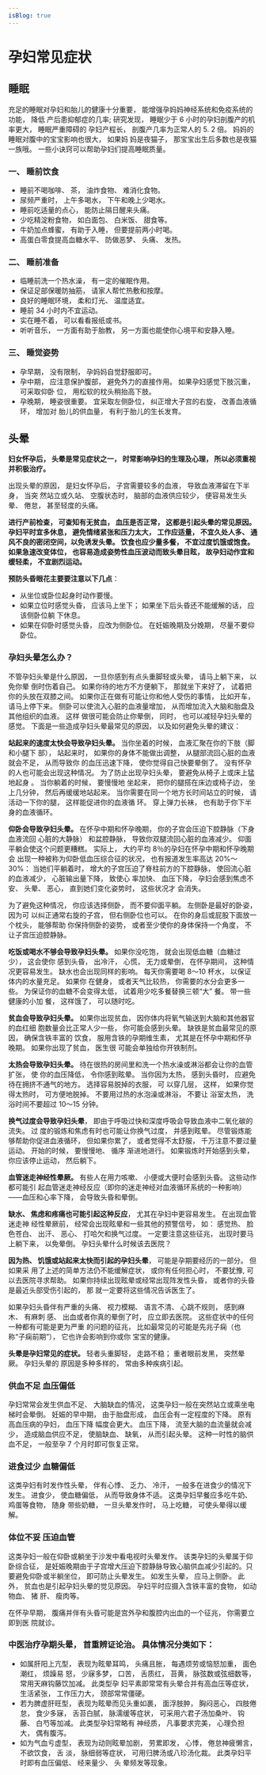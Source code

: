 ```yaml
---
isBlog: true
---
```


# 孕妇常见症状

## 睡眠
充足的睡眠对孕妇和胎儿的健康十分重要， 能增强孕妈妈神经系统和免疫系统的功能， 降低
产后患抑郁症的几率; 研究发现， 睡眠少于 6 小时的孕妇剖腹产的机率更大， 睡眠严重障碍的
孕妇产程长， 剖腹产几率为正常人的 5. 2 倍。 妈妈的睡眠对腹中的宝宝影响也很大， 如果妈
妈是夜猫子， 那宝宝出生后多数也是夜猫一族哦。 一些小诀窍可以帮助孕妇们提高睡眠质量。

### 一、 睡前饮食
*  睡前不喝咖啡、 茶， 油炸食物、 难消化食物。
*  尿频严重时， 上午多喝水， 下午和晚上少喝水。
*  睡前吃适量的点心， 能防止隔日醒来头痛。
*  少吃精淀粉食物， 如白面包、 白米饭、 甜食等。
*  牛奶加点蜂蜜， 有助于入睡， 但要提前两小时喝。
*  高蛋白零食提高血糖水平、 防做恶梦、 头痛、 发热。

### 二、 睡前准备
*  临睡前洗一个热水澡， 有一定的催眠作用。
*  保证足部保暖防抽筋， 请家人帮忙热敷和按摩。
*  良好的睡眠环境， 柔和灯光、 温度适宜。
*  睡前 34 小时内不宜运动。
*  实在睡不着， 可以看看报纸或书。
*  听听音乐， 一方面有助于胎教， 另一方面也能使你心境平和安静入睡。

### 三、 睡觉姿势
* 孕早期， 没有限制， 孕妈妈自觉舒服即可。
* 孕中期， 应注意保护腹部， 避免外力的直接作用。 如果孕妇感觉下肢沉重， 可采取仰卧
位， 用松软的枕头稍抬高下肢。
* 孕晚期， 睡姿很重要。 宜采取左侧卧位， 纠正增大子宫的右旋， 改善血液循环， 增加对
胎儿的供血量， 有利于胎儿的生长发育。

## 头晕
**妇女怀孕后， 头晕是常见症状之一， 时常影响孕妇的生理及心理， 所以必须重视并积极治疗。**

出现头晕的原因， 是妇女怀孕后， 子宫需要较多的血液， 导致血液滞留在下半身， 当突
然站立或久站、 空腹状态时， 脑部的血液供应较少， 便容易发生头晕、 倦怠， 甚至轻度的头痛。

**进行产前检查， 可查知有无贫血， 血压是否正常， 这都是引起头晕的常见原因。 孕妇平时宜多休息， 避免情绪紧张和压力太大， 工作应适量， 不宜久处人多、 通风不良的密闭空间，以免诱发头晕。 饮食也应少量多餐， 不宜过度饥饿或饱食。 如果急速改变体位， 也容易造成姿势性血压波动而致头晕目眩， 故孕妇动作宜和缓轻柔， 不宜剧烈运动。**

**预防头昏眼花主要要注意以下几点**：
* 从坐位或卧位起身时动作要慢。
* 如果立位时感觉头昏， 应该马上坐下； 如果坐下后头昏还不能缓解的话， 应该侧卧位躺
下休息。
* 如果在仰卧时感觉头昏， 应改为侧卧位。 在妊娠晚期及分娩期， 尽量不要仰卧位。

### 孕妇头晕怎么办？

不管孕妇头晕是什么原因， 一旦你感到有点头重脚轻或头晕， 请马上躺下来， 以免你晕
倒时伤着自己。 如果你待的地方不方便躺下， 那就坐下来好了， 试着把你的头放在双膝之间。
如果你正在做有可能让你和他人受伤的事情， 比如开车， 请马上停下来。
侧卧可以使流入心脏的血液量增加， 从而增加流入大脑和胎盘及其他组织的血液。 这样
做很可能会防止你晕倒， 同时， 也可以减轻孕妇头晕的感觉。
下面是一些造成孕妇头晕最常见的原因， 以及如何避免头晕的建议：

**站起来的速度太快会导致孕妇头晕。** 当你坐着的时候， 血液汇聚在你的下肢（脚和小腿下
部）， 站起来时， 如果你的身体不能做出调整， 从腿部流回心脏的血液就会不足， 从而导致你
的血压迅速下降， 使你觉得自己快要晕倒了。 没有怀孕的人也可能会出现这种情况。
为了防止出现孕妇头晕， 要避免从椅子上或床上猛地起身 。 当你躺着的时候， 要慢慢地
坐起来， 把你的腿搭在床边或椅子边， 坐上几分钟， 然后再缓缓地站起来。
当你需要在同一个地方长时间站立的时候， 请活动一下你的腿， 这样能促进你的血液循
环。 穿上弹力长袜， 也有助于你下半身的血液循环。

**仰卧会导致孕妇头晕。** 在怀孕中期和怀孕晚期， 你的子宫会压迫下腔静脉（下身血液流回
心脏的大静脉） 和盆腔静脉， 导致你双腿流回心脏的血液减少。
仰面平躺会使这个问题更糟糕。 实际上， 大约平均 8％的孕妇在怀孕中期和怀孕晚期会
出现一种被称为仰卧低血压综合征的状况， 也有报道发生率高达 20%～30%： 当她们平躺着时，
增大的子宫压迫了脊柱前方的下腔静脉， 使回流心脏的血液减少， 心脏输出量下降， 致使心
率加快、 血压下降， 孕妇会感到焦虑不安、 头晕、 恶心， 直到她们变化姿势时， 这些状况才
会消失。

为了避免这种情况， 你应该选择侧卧， 而不要仰面平躺。 左侧卧是最好的卧姿， 因为可
以纠正通常右旋的子宫， 但右侧卧位也可以。 在你的身后或屁股下面放一个枕头， 能够帮助
你保持侧卧的姿势， 或者至少使你的身体保持一个角度， 不让子宫压迫腔静脉。

**吃饭或喝水不够会导致孕妇头晕。** 如果你没吃饱， 就会出现低血糖（血糖过少）， 这会使你
感到头昏， 出冷汗， 心慌， 无力或晕倒， 在怀孕期间， 这种情况更容易发生。
缺水也会出现同样的影响。 每天你需要喝 8～10 杯水， 以保证体内的水量充足。 如果你
在健身， 或者天气比较热， 你需要的水分会更多一些。
为保证你的血糖不会变得太低， 试着用少吃多餐替换三顿“大” 餐。 带一些健康的小加
餐， 这样饿了， 可以随时吃。

**贫血会导致孕妇头晕。** 如果你出现贫血， 因你体内将氧气输送到大脑和其他器官的血红细
胞数量会比正常人少一些， 你可能会感到头晕。 缺铁是贫血最常见的原因， 确保含铁丰富的
饮食， 服用含铁的孕期维生素， 尤其是在怀孕中期和怀孕晚期。 如果你出现了贫血， 医生很
可能会单独给你开铁制剂。

**太热会导致孕妇头晕。** 待在很热的房间里和洗一个热水澡或淋浴都会让你的血管扩张， 使
你的血压降低， 令你感到眩晕。
当你因为太热， 感到头昏时， 应避免待在拥挤不通气的地方。 选择容易脱掉的衣服， 可
以穿几层， 这样， 如果你觉得太热时， 可方便地脱掉。 不要用过热的水泡澡或淋浴， 不要让
浴室太热， 洗浴时间不要超过 10～15 分钟。

**换气过度会导致孕妇头晕**， 即由于呼吸过快和深度呼吸会导致血液中二氧化碳的流失。 过
度的锻炼和焦虑有时也可能让你换气过度， 并感到眩晕。 尽管锻炼能够帮助你促进血液循环，
但如果你累了， 或者觉得不太舒服， 千万注意不要过量运动。 开始的时候， 要慢慢地、 循序
渐进地进行。 如果锻炼时开始感到头晕， 你应该停止运动， 然后躺下。

**血管迷走神经性晕厥。** 有些人在用力咳嗽、 小便或大便时会感到头昏。 这些动作都可能引
起血管迷走神经反应（即你的迷走神经对血液循环系统的一种影响） ——血压和心率下降，
会导致头昏和晕倒。

**缺水、 焦虑和疼痛也可能引起这种反应**， 尤其在孕妇中更容易发生。 在出现血管迷走神
经性晕厥前， 经常会出现眩晕和一些其他的预警信号， 如： 感觉热、 脸色苍白、 出汗、 恶心、
打哈欠和换气过度。 一定要注意这些征兆， 出现时要马上躺下来， 以免晕倒。
孕妇头晕什么时候该去医院？

**因为热、 饥饿或站起来太快而引起的孕妇头晕**， 可能是孕期要经历的一部分。 但如果采
用了上述的简单方法仍不能缓解症状， 或你有任何担心时， 不要犹豫, 可以去医院寻求帮助。
如果你持续出现眩晕或经常出现阵发性头昏， 或者你的头昏是最近头部受伤引起的， 那
就一定要将这些情况告诉医生了。

如果孕妇头昏伴有严重的头痛、 视力模糊、 语言不清、 心跳不规则， 感到麻木、 有麻刺
感、 出血或者你真的晕倒了时， 应立即去医院。 这些症状中的任何一种都有可能是更为严重
的问题的征兆， 比如最常见的可能是先兆子痫（也称“子痫前期”）， 它也许会影响到你或你
宝宝的健康。

**头晕是孕妇常见的症状。** 轻者头重脚轻， 走路不稳； 重者眼前发黑， 突然晕厥。 孕妇头晕的
原因是多种多样的， 常由多种疾病引起。

### 供血不足 血压偏低
孕妇常常会发生供血不足、 大脑缺血的情况， 这类孕妇一般在突然站立或乘坐电梯时会晕倒。
妊娠的早中期， 由于胎盘形成， 血压会有一定程度的下降。 原有高血压病的孕妇， 血压下降
幅度会更大。 血压下降， 流至大脑的血流量就会减少， 造成脑血供应不足， 使脑缺血、 缺氧，
从而引起头晕。 这种一时性的脑供血不足， 一般至孕 7 个月时即可恢复正常。
### 进食过少 血糖偏低
这类孕妇有时发作性头晕， 伴有心悸、 乏力、 冷汗， 一般多在进食少的情况下发生。 进食少，
使血糖偏低， 从而导致身体不适。 这类孕妇早餐应多吃牛奶、 鸡蛋等食物， 随身 带些奶糖，
一旦头晕发作时， 马上吃糖， 可使头晕得以缓解。
### 体位不妥 压迫血管
这类孕妇一般在仰卧或躺坐于沙发中看电视时头晕发作。 该类孕妇的头晕属于仰卧综合征，
是妊娠晚期由于子宫增大压迫下腔静脉导致心脑供血减少引起的。只要避免仰卧或半躺坐位，
即可防止头晕发生。 如发生头晕， 应马上侧卧。
此外， 贫血也是引起孕妇头晕的觉见原因。 孕妇平时应摄入含铁丰富的食物， 如动物血、 猪
肝、 瘦肉等。

在怀孕早期， 腹痛并伴有头昏可能是宫外孕和腹腔内出血的一个征兆， 你需要立即到医
院就诊。

### 中医治疗孕期头晕， 首重辨证论治。 具体情况分类如下：
* 如属肝阳上亢型， 表现为眩晕耳鸣， 头痛且胀， 每遇烦劳或恼怒加重， 面色潮红， 烦躁易
怒， 少寐多梦， 口苦， 舌质红， 苔黄， 脉弦数或弦细数等， 常用天麻钩藤饮加减。 此类型孕
妇平素即常常有头晕合并有高血压等症状， 生活紧张， 工作压力大， 颈部常常僵硬。
* 若为脾虚肝旺型， 表现为眩晕而见头重如裹， 面浮肢肿， 胸闷恶心， 四肢倦怠， 食少多寐，
舌苔白腻， 脉濡缓等症状， 可采用六君子汤加桑叶、 钩藤、 白芍等加减。 此类型孕妇常略有
神经质， 凡事要求完美， 心理负担大， 偶有腹泻。
* 如为气血亏虚型， 表现为动则眩晕加剧， 劳累即发， 心悸， 倦怠神疲懒言， 不欲饮食， 舌
淡， 脉细弱等症状， 可用归脾汤或八珍汤化裁。 此类孕妇平时即有血压偏低、 经来量少、 头
晕频发等现象。

